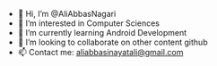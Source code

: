 - 👋 Hi, I’m @AliAbbasNagari
- 👀 I’m interested in Computer Sciences
- 🌱 I’m currently learning Android Development
- 💞️ I’m looking to collaborate on other content github
- 📫 Contact me: aliabbasinayatali@gmail.com

<!---
AliAbbas-Nagari/AliAbbas-Nagari is a ✨ special ✨ repository because its `README.md` (this file) appears on your GitHub profile.
You can click the Preview link to take a look at your changes.
--->
